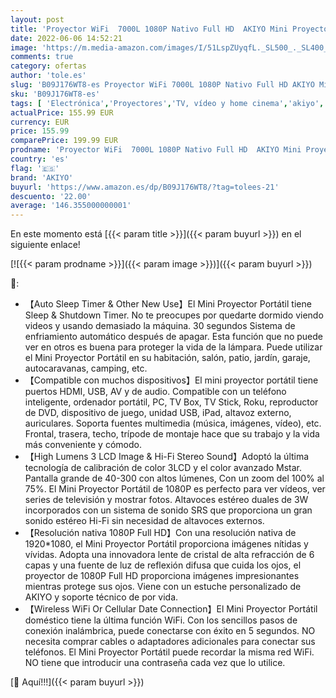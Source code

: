 ```yaml
---
layout: post
title: 'Proyector WiFi  7000L 1080P Nativo Full HD  AKIYO Mini Proyector Portátil  300   Pantalla 75% Zoom  Proyector para Móvil Soporte iOS  Android  HDMI  USB * 2  TV Stick  Bolsa de Transporte Incluyen'
date: 2022-06-06 14:52:21
image: 'https://m.media-amazon.com/images/I/51LspZUyqfL._SL500_._SL400_.jpg'
comments: true
category: ofertas
author: 'tole.es'
slug: 'B09J176WT8-es Proyector WiFi 7000L 1080P Nativo Full HD AKIYO Mini...'
sku: 'B09J176WT8-es'
tags: [ 'Electrónica','Proyectores','TV, vídeo y home cinema','akiyo','android','🇪🇸', ]
actualPrice: 155.99 EUR
currency: EUR
price: 155.99
comparePrice: 199.99 EUR
prodname: 'Proyector WiFi  7000L 1080P Nativo Full HD  AKIYO Mini Proyector Portátil  300   Pantalla 75% Zoom  Proyector para Móvil Soporte iOS  Android  HDMI  USB * 2  TV Stick  Bolsa de Transporte Incluyen'
country: 'es'
flag: '🇪🇸'
brand: 'AKIYO'
buyurl: 'https://www.amazon.es/dp/B09J176WT8/?tag=tolees-21'
descuento: '22.00'
average: '146.355000000001'
---
```


En este momento está [{{< param title >}}]({{< param buyurl >}}) en el siguiente enlace!

[![{{< param prodname >}}]({{< param image >}})]({{< param buyurl >}})

🔎:

- 【Auto Sleep Timer & Other New Use】El Mini Proyector Portátil tiene Sleep & Shutdown Timer. No te preocupes por quedarte dormido viendo videos y usando demasiado la máquina. 30 segundos Sistema de enfriamiento automático después de apagar. Esta función que no puede ver en otros es buena para proteger la vida de la lámpara. Puede utilizar el Mini Proyector Portátil en su habitación, salón, patio, jardín, garaje, autocaravanas, camping, etc.
- 【Compatible con muchos dispositivos】El mini proyector portátil tiene puertos HDMI, USB, AV y de audio. Compatible con un teléfono inteligente, ordenador portátil, PC, TV Box, TV Stick, Roku, reproductor de DVD, dispositivo de juego, unidad USB, iPad, altavoz externo, auriculares. Soporta fuentes multimedia (música, imágenes, vídeo), etc. Frontal, trasera, techo, trípode de montaje hace que su trabajo y la vida más conveniente y cómodo.
- 【High Lumens 3 LCD Image & Hi-Fi Stereo Sound】Adoptó la última tecnología de calibración de color 3LCD y el color avanzado Mstar. Pantalla grande de 40-300 con altos lúmenes, Con un zoom del 100% al 75%. El Mini Proyector Portátil de 1080P es perfecto para ver vídeos, ver series de televisión y mostrar fotos. Altavoces estéreo duales de 3W incorporados con un sistema de sonido SRS que proporciona un gran sonido estéreo Hi-Fi sin necesidad de altavoces externos.
- 【Resolución nativa 1080P Full HD】Con una resolución nativa de 1920*1080, el Mini Proyector Portátil proporciona imágenes nítidas y vívidas. Adopta una innovadora lente de cristal de alta refracción de 6 capas y una fuente de luz de reflexión difusa que cuida los ojos, el proyector de 1080P Full HD proporciona imágenes impresionantes mientras protege sus ojos. Viene con un estuche personalizado de AKIYO y soporte técnico de por vida.
- 【Wireless WiFi Or Cellular Date Connection】El Mini Proyector Portátil doméstico tiene la última función WiFi. Con los sencillos pasos de conexión inalámbrica, puede conectarse con éxito en 5 segundos. NO necesita comprar cables o adaptadores adicionales para conectar sus teléfonos. El Mini Proyector Portátil puede recordar la misma red WiFi. NO tiene que introducir una contraseña cada vez que lo utilice.

[🛒 Aquí!!!]({{< param buyurl >}})
